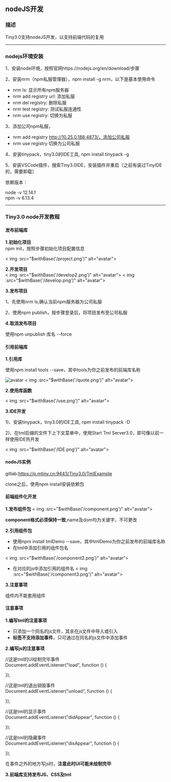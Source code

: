 ## nodeJS开发

### 描述

Tiny3.0支持nodeJS开发，以支持前端代码的复用

***
### nodejs环境安装

1、安装node环境，按照官网https://nodejs.org/en/download/步骤   

2、安装nrm（npm私服管理器），npm install -g nrm，以下是基本使用命令  
* nrm ls: 显示所有npm服务器  
* nrm add registry url: 添加私服
* nrm del registry: 删除私服  
* nrm test registry: 测试私服连通性 
* nrm use registry: 切换为私服 

3、添加公司npm私服，

* nrm add registry http://10.25.0.188:4873/，添加公司私服
* nrm use registry 切换为公司私服   

4、安装tinypack，tiny3.0的IDE工具, npm install tinypack -g

5、安装VSCode插件，搜索Tiny3.0IDE，安装插件并重启（之前有装过TinyIDE的，需要卸载）

依赖版本：

node -v  12.14.1   
npm -v  6.13.4  

***
### Tiny3.0 node开发教程

#### 发布前端库

**1.初始化项目**  
npm init，按照步骤初始化项目配置信息  

 < img :src="$withBase('/project.png')" alt="avatar">

**2.开发项目**  
 < img :src="$withBase('/develop2.png')" alt="avatar">
 < img :src="$withBase('/develop.png')" alt="avatar">

**3.发布项目**  

1、先使用nrm ls,确认当前npm服务器为公司私服  

2、使用npm publish，按步骤登录后，将项目发布至公司私服  

**4.取消发布项目** 

使用npm unpublish 库名 --force 

#### 引用前端库

**1.引用库**

使用npm install tools --save，其中tools为你之前发布的前端库名称

![avatar](/quote.png)
 < img :src="$withBase('/quote.png')" alt="avatar">

**2.使用库函数**

 < img :src="$withBase('/use.png')" alt="avatar">

**3.IDE开发**

1)、安装tinypack，tiny3.0的IDE工具, npm install tinypack -D

2)、在tml后缀的文件下上下文菜单中，使用Start Tml Server3.0，即可像以前一样使用IDE热开发  

 < img :src="$withBase('/IDE.png')" alt="avatar">

#### nodeJS实例

gitlab:https://p.mtiny.cn:9443/Tiny3.0/TmlExample

clone之后，使用npm install安装依赖包

#### 前端组件化开发

**1.发布组件包**
 < img :src="$withBase('/component.png')" alt="avatar">

**component格式必须保持一致**,name及dom均为关键字，不可更改

**2.引用组件包**

* 使用npm install tmlDemo --save，其中tmlDemo为你之前发布的前端库名称
* 在tml中添加引用的组件包名

 < img :src="$withBase('/component2.png')" alt="avatar">

* 在对应的js中添加引用的组件名
 < img :src="$withBase('/component3.png')" alt="avatar">

**3.注意事项**

组件内不能套用组件

#### 注意事项

**1.编写tml的注意事项**

* 只添加一个同名的js文件，其余在js文件中导入或引入
* **标签不支持添加事件**，只可通过在同名的js文件中添加事件

**2.编写js的注意事项**

//这是tml的UI绘制完毕事件  
Document.addEventListener("load", function () {  
    
});

//这是tml的退出销毁事件  
Document.addEventListener("unload", function () {  
    
});

//这是tml的显示事件  
Document.addEventListener("didAppear", function () {  
    
});

//这是tml的隐藏事件  
Document.addEventListener("disAppear", function () {  
    
});

在事件之外的地方写js时，**注意此时UI可能未绘制完毕**

**3.前端库支持发布JS、CSS及tml**
